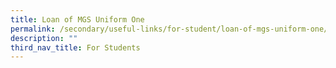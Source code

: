 ```yaml
---
title: Loan of MGS Uniform One
permalink: /secondary/useful-links/for-student/loan-of-mgs-uniform-one/
description: ""
third_nav_title: For Students
---
```

